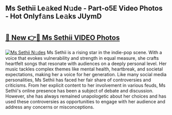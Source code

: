 ## Ms Sethii Le𝚊ked N𝚞de - Part-o5E Video Photos - Hot Onlyf𝚊ns Le𝚊ks JUymD

# <h2><a href="http://ab102.deff.icu/?id=Ms+Sethii">🔗 New 👉🔴 Ms Sethii VIDEO Photos</a></h2>

[![Ms Sethii N𝚞des](https://i.imgur.com/rIISA9y.gif)](http://ab102.deff.icu/?id=Ms+Sethii)
Ms Sethii is a rising star in the indie-pop scene. With a voice that evokes vulnerability and strength in equal measure, she crafts heartfelt songs that resonate with audiences on a deeply personal level. Her music tackles complex themes like mental health, heartbreak, and societal expectations, making her a voice for her generation. Like many social media personalities, Ms Sethii has faced her fair share of controversies and criticisms. From her explicit content to her involvement in various feuds, Ms Sethii's online presence has been a subject of debate and discussion. However, she has always remained unapologetic about her choices and has used these controversies as opportunities to engage with her audience and address any concerns or misconceptions.
